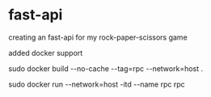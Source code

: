 # fast-api
creating an fast-api for my rock-paper-scissors game

added docker support

 sudo docker build --no-cache --tag=rpc --network=host .

sudo docker run --network=host -itd --name rpc rpc

